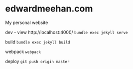 # edwardmeehan.com
My personal website

dev - view http://localhost:4000/
`bundle exec jekyll serve`

build
`bundle exec jekyll build`

webpack
`webpack`

deploy
`git push origin master`
